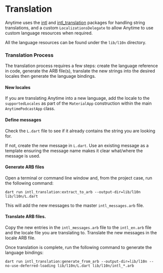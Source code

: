 # Translation

Anytime uses the [intl](https://pub.dev/packages/intl) and [intl_translation](https://pub.dev/packages/intl_translation)
packages for handling string translations, and a custom `LocalizationsDelegate` to allow Anytime to use custom
language resources when required.

All the language resources can be found under the `lib/l10n` directory.

### Translation Process

The translation process requires a few steps: create the language reference in code, generate the ARB
file(s), translate the new strings into the desired locales then generate the language bindings.

#### New locales

If you are translating Anytime into a new language, add the locale to the `supportedLocales` as part of
the `MaterialApp` construction within the main `AnytimePodcastApp` class.

#### Define messages

Check the `L.dart` file to see if it already contains the string you are looking for.

If not, create the new message in `L.dart`. Use an existing message as a template ensuring the message name makes it
clear what/where the message is used.

#### Generate ARB files

Open a terminal or command line window and, from the project case, run the following command:

`dart run intl_translation:extract_to_arb --output-dir=lib/l10n lib/l10n/L.dart`

This will add the new messages to the master `intl_messages.arb` file.

#### Translate ARB files.

Copy the new entries in the `intl_messages.arb` file to the `intl_en.arb` file and the locale file you are translating
to. Translate the new messages in the locale ARB file.

Once translation is complete, run the following command to generate the language bindings:

`dart run intl_translation:generate_from_arb --output-dir=lib/l10n --no-use-deferred-loading lib/l10n/L.dart lib/l10n/intl_*.arb`